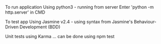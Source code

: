 <!-- using python 3 -->
To run application
Using python3 - running from server
Enter
'python -m http.server'
in CMD

To test app
Using Jasmine v2.4 - using syntax from Jasmine's Behaviour-Driven Development (BDD)

Unit tests using Karma ... can be done using npm test
